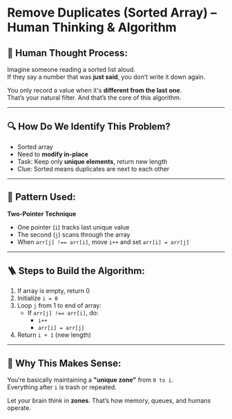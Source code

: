 # Remove Duplicates (Sorted Array) – Human Thinking & Algorithm

## 🧠 Human Thought Process:

Imagine someone reading a sorted list aloud.  
If they say a number that was **just said**, you don’t write it down again.

You only record a value when it's **different from the last one**.  
That’s your natural filter. And that’s the core of this algorithm.

---

## 🔍 How Do We Identify This Problem?

- Sorted array  
- Need to **modify in-place**
- Task: Keep only **unique elements**, return new length
- Clue: Sorted means duplicates are next to each other

---

## 🔧 Pattern Used:
**Two-Pointer Technique**

- One pointer (`i`) tracks last unique value
- The second (`j`) scans through the array
- When `arr[j] !== arr[i]`, move `i++` and set `arr[i] = arr[j]`

---

## 🪜 Steps to Build the Algorithm:

1. If array is empty, return 0
2. Initialize `i = 0`
3. Loop `j` from 1 to end of array:
   - If `arr[j] !== arr[i]`, do:
     - `i++`
     - `arr[i] = arr[j]`
4. Return `i + 1` (new length)

---

## 🧠 Why This Makes Sense:

You’re basically maintaining a **"unique zone"** from `0 to i`.  
Everything after `i` is trash or repeated.

Let your brain think in **zones**. That’s how memory, queues, and humans operate.